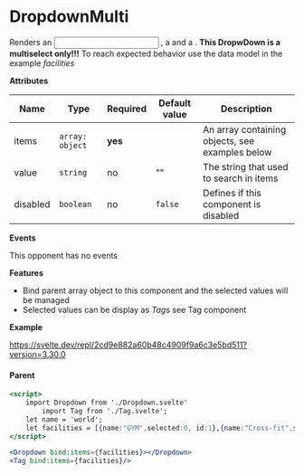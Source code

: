 # DropdownMulti

Renders an <input> , a <span> and a <list>. **This DropwDown is a multiselect only!!!**
To reach expected behavior use the data model in the example *facilities*


**Attributes**


| Name      | Type                 | Required | Default value       | Description                                                              |
|-----------|----------------------|----------|----------------------|--------------------------------------------------------------------------|
| items     | `array: object`      | **yes**  |                      |An array containing objects, see examples below                          |
| value     | `string`             | no       | ""                   | The string that used to search in items
| disabled  | `boolean`            | no       | `false`              | Defines if this component is disabled                                    |

**Events**


This opponent has no events


**Features**

- Bind parent array object to this component and the selected values will be managed
- Selected values can be display as *Tag*s  see Tag component

**Example**

https://svelte.dev/repl/2cd9e882a60b48c4909f9a6c3e5bd511?version=3.30.0

#### Parent
```jsx
<script>
	import Dropdown from './Dropdown.svelte'
		import Tag from './Tag.svelte';
	let name = 'world';
	let facilities = [{name:"GYM",selected:0, id:1},{name:"Cross-fit",selected:0, id:2}, {name:"Sauna", selected :0,id:3},{name:"Gyúró", selected:0,id:4}]
</script>

<Dropdown bind:items={facilities}></Dropdown>
<Tag bind:items={facilities}/>
```

